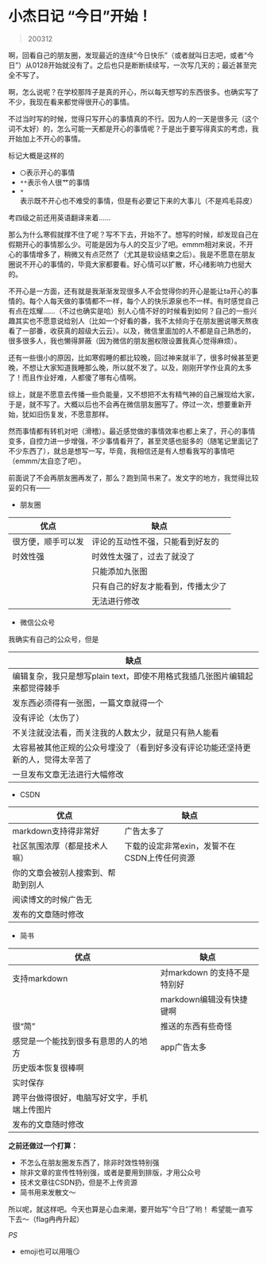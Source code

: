 # 小杰日记 “今日”开始！

> 200312

啊，回看自己的朋友圈，发现最近的连续“今日快乐”（或者就叫日志吧，或者“今日”）从0128开始就没有了。之后也只是断断续续写，一次写几天的；最近甚至完全不写了。

啊，怎么说呢？在学校那阵子是真的开心，所以每天想写的东西很多。也确实写了不少，我现在看来都觉得很开心的事情。

不过当时写的时候，觉得只写开心的事情真的不行。因为人的一天是很多元（这个词不太好）的，怎么可能一天都是开心的事情呢？于是出于要写得真实的考虑，我开始加上不开心的事情。

标记大概是这样的

- `〇`表示开心的事情
- `**`表示令人很艹的事情
- `*`表示既不开心也不难受的事情，但是有必要记下来的大事儿（不是鸡毛蒜皮）

考四级之前还用英语翻译来着……

那么为什么寒假就撑不住了呢？写不下去，开始不了。想写的时候，却发现自己在假期开心的事情那么少。可能是因为与人的交互少了吧。emmm相对来说，不开心的事情增多了，稍微又有点茫然了（尤其是软设结束之后）。我是不愿意在朋友圈说不开心的事情的，毕竟大家都要看。好心情可以扩散，坏心绪影响力也挺大的。

不开心是一方面，还有就是我渐渐发现很多人不会觉得你的开心是能让ta开心的事情的。每个人每天做的事情都不一样，每个人的快乐源泉也不一样。有时感觉自己有点在炫耀……（不过也确实是哈）别人心情不好的时候看到如何？自己的一些兴趣其实也不愿意说给别人（比如一个好看的番，我不太倾向于在朋友圈说哪天熬夜看了一部番，收获真的超级大云云）。以及，微信里面加的人不都是自己熟悉的，很多很多人，我也懒得屏蔽（因为微信的朋友圈权限设置我真心觉得麻烦）。

还有一些很小的原因，比如寒假睡的都比较晚，回过神来就半了，很多时候甚至更晚，不想让大家知道我睡那么晚，所以就不发了。以及，刚刚开学作业真的太多了！而且作业好难，人都傻了哪有心情啊。

综上，就是不愿意去传播一些负能量，又不想把不太有精气神的自己展现给大家，于是，就不写了。大概以后也不会再在微信朋友圈写了。停过一次，想要重新开始，犹如旧伤复发，不愿意那样。

然而事情都有转机对吧（滑稽）。最近感觉做的事情效率也都上来了，开心的事情变多，自控力进一步增强，不少事情看开了，甚至灵感也挺多的（随笔记里面记了不少东西了），就总是想写一写，毕竟，我相信还是有人想看我写的事情吧（emmm/太自恋了吧）。

前面说了不会再朋友圈再发了，那么？跑到简书来了。发文字的地方，我觉得比较妥的只有——

* 朋友圈

|  优点|缺点|
|-|-|
|很方便，顺手可以发|评论的互动性不强，只能看到好友的|
|时效性强|时效性太强了，过去了就没了|
||只能添加九张图|
||只有自己的好友才能看到，传播太少了|
||无法进行修改|

* 微信公众号

我确实有自己的公众号，但是

|缺点|
|-|
|编辑复杂，我只是想写plain text，即使不用格式我插几张图片编辑起来都觉得棘手|
|发东西必须得有一张图，一篇文章就得一个|
|没有评论（太伤了）|
|不关注就没法看，而关注我的人数太少，就是只有熟人能看|
|太容易被其他正规的公众号埋没了（看到好多没有评论功能还坚持更新的人，觉得太辛苦了|
|一旦发布文章无法进行大幅修改|

* CSDN

|优点|缺点|
|-|-|
|markdown支持得非常好|广告太多了|
|社区氛围浓厚（都是技术人嘛）|下载的设定非常exin，发誓不在CSDN上传任何资源|
|你的文章会被别人搜索到、帮助到别人|
|阅读博文的时候广告无|
|发布的文章随时修改|

* 简书

|优点|缺点|
|-|-|
|支持markdown|对markdown 的支持不是特别好|
||markdown编辑没有快捷键啊|
|很“简”|推送的东西有些奇怪|
|感觉是一个能找到很多有意思的人的地方|app广告太多|
|历史版本恢复很棒啊|
|实时保存|
|跨平台做得很好，电脑写好文字，手机端上传图片|
|发布的文章随时修改|

**之前还做过一个打算：**

- 不怎么在朋友圈发东西了，除非时效性特别强
- 除非文章的宣传性特别强，或者是要用到排版，才用公众号
- 技术文章往CSDN扔，但是不上传资源
- 简书用来发散文～

所以呢，就这样吧。今天也算是心血来潮，要开始写“今日”了哟！
希望能一直写下去～（flag冉冉升起）

*PS*

* emoji也可以用哦😏
